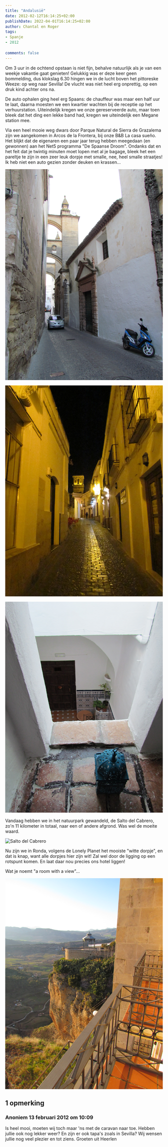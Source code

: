 ```yaml
---
title: "Andalusië"
date: 2012-02-12T16:14:25+02:00
publishDate: 2022-04-01T16:14:25+02:00
author: Chantal en Roger
tags:
- Spanje
- 2012

comments: false
---
```


Om 3 uur in de ochtend opstaan is niet fijn, behalve natuurlijk als je van een weekje vakantie gaat genieten! Gelukkig was er deze keer geen bommelding, dus klokslag 6.30 hingen we in de lucht boven het pittoreske Weeze: op weg naar Sevilla! De vlucht was niet heel erg onprettig, op een druk kind achter ons na.

De auto ophalen ging heel erg Spaans: de chauffeur was maar een half uur te laat, daarna moesten we een kwartier wachten bij de receptie op het verhuurstation. Uiteindelijk kregen we onze gereserveerde auto, maar toen bleek dat het ding een lekke band had, kregen we uiteindelijk een Megane station mee.

Via een heel mooie weg dwars door Parque Natural de Sierra de Grazalema zijn we aangekomen in Arcos de la Frontera, bij onze B&B La casa sueño. Het blijkt dat de eigenaren een paar jaar terug hebben meegedaan (en gewonnen) aan het Net5 programma "De Spaanse Droom". Ondanks dat en het feit dat je twintig minuten moet lopen met al je bagage, bleek het een pareltje te zijn in een zeer leuk dorpje met smalle, nee, heel smalle straatjes! Ik heb niet een auto gezien zonder deuken en krassen...

![Arcos de la Frontera](./images/IMG_2908.JPG)

![Arcos de la Frontera](./images/IMG_2917.JPG)

![La casa sueño](./images/IMG_2923.JPG)

Vandaag hebben we in het natuurpark gewandeld, de Salto del Cabrero, zo'n 11 kilometer in totaal, naar een of andere afgrond. Was wel de moeite waard.

![Salto del Cabrero](./images/IMG_2934.JPG)

Nu zijn we in Ronda, volgens de Lonely Planet het mooiste "witte dorpje", en dat is knap, want alle dorpjes hier zijn wit! Zal wel door de ligging op een rotspunt komen. En laat daar nou precies ons hotel liggen!

Wat je noemt "a room with a view"...

![Ronda](./images/IMG_2950.JPG)

## 1 opmerking

### Anoniem 13 februari 2012 om 10:09

Is heel mooi, moeten wij toch maar 'ns met de caravan naar toe. Hebben jullie ook nog lekker weer? En zijn er ook tapa's zoals in Sevilla?
Wij wensen jullie nog veel plezier en tot ziens.
Groeten uit Heerlen
